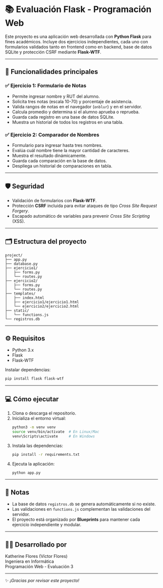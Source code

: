 # 📚 Evaluación Flask - Programación Web

Este proyecto es una aplicación web desarrollada con **Python Flask** para fines académicos. Incluye dos ejercicios independientes, cada uno con formularios validados tanto en frontend como en backend, base de datos SQLite y protección CSRF mediante **Flask-WTF**.

---

## 🚀 Funcionalidades principales

### ✅ **Ejercicio 1: Formulario de Notas**

- Permite ingresar nombre y RUT del alumno.
- Solicita tres notas (escala 10-70) y porcentaje de asistencia.
- Valida rangos de notas en el navegador (`onblur`) y en el servidor.
- Calcula promedio y determina si el alumno aprueba o reprueba.
- Guarda cada registro en una base de datos SQLite.
- Muestra un historial de todos los registros en una tabla.

### ✅ **Ejercicio 2: Comparador de Nombres**

- Formulario para ingresar hasta tres nombres.
- Evalúa cuál nombre tiene la mayor cantidad de caracteres.
- Muestra el resultado dinámicamente.
- Guarda cada comparación en la base de datos.
- Despliega un historial de comparaciones en tabla.

---

## 🛡️ **Seguridad**

- Validación de formularios con **Flask-WTF**.
- Protección **CSRF** incluida para evitar ataques de tipo *Cross Site Request Forgery*.
- Escapado automático de variables para prevenir *Cross Site Scripting* (XSS).

---

## 🗂️ **Estructura del proyecto**

```
project/
├── app.py
├── database.py
├── ejercicio1/
│   ├── forms.py
│   └── routes.py
├── ejercicio2/
│   ├── forms.py
│   └── routes.py
├── templates/
│   ├── index.html
│   ├── ejercicio1/ejercicio1.html
│   └── ejercicio2/ejercicio2.html
├── static/
│   └── functions.js
└── registros.db
```

---

## ⚙️ **Requisitos**

- Python 3.x
- Flask
- Flask-WTF

Instalar dependencias:

```bash
pip install flask flask-wtf
```

---

## 💻 **Cómo ejecutar**

1. Clona o descarga el repositorio.
2. Inicializa el entorno virtual:
   ```bash
   python3 -m venv venv
   source venv/bin/activate  # En Linux/Mac
   venv\Scripts\activate     # En Windows
   ```
3. Instala las dependencias:
   ```bash
   pip install -r requirements.txt
   ```
4. Ejecuta la aplicación:
   ```bash
   python app.py
   ```

---

## 📝 **Notas**

- La base de datos `registros.db` se genera automáticamente si no existe.
- Las validaciones en `functions.js` complementan las validaciones del servidor.
- El proyecto está organizado por **Blueprints** para mantener cada ejercicio independiente y modular.

---

## 👩‍💻 **Desarrollado por**

Katherine Flores (Víctor Flores)\
Ingeniera en Informática\
Programación Web - Evaluación 3

---

✨ *¡Gracias por revisar este proyecto!*


